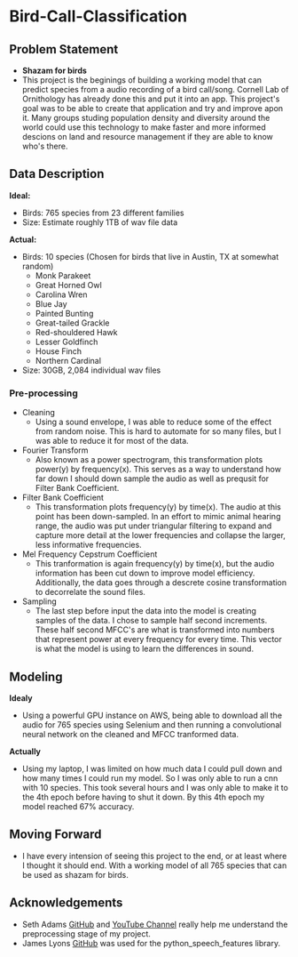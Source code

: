 # Bird-Call-Classification
## Problem Statement
- **Shazam for birds**
- This project is the beginings of building a working model that can predict species from a audio recording of a bird call/song. Cornell Lab of Ornithology has already done this and put it into an app. This project's goal was to be able to create that application and try and improve apon it. Many groups studing population density and diversity around the world could use this technology to make faster and more informed descions on land and resource management if they are able to know who's there.

## Data Description
**Ideal:**
- Birds: 765 species from 23 different families
- Size: Estimate roughly 1TB of wav file data


**Actual:**
- Birds: 10 species (Chosen for birds that live in Austin, TX at somewhat random)
    - Monk Parakeet
    - Great Horned Owl
    - Carolina Wren
    - Blue Jay
    - Painted Bunting
    - Great-tailed Grackle
    - Red-shouldered Hawk
    - Lesser Goldfinch
    - House Finch
    - Northern Cardinal
- Size: 30GB, 2,084 individual wav files

### Pre-processing
- Cleaning
    - Using a sound envelope, I was able to reduce some of the effect from random noise. This is hard to automate for so many files, but I was able to reduce it for most of the data.
- Fourier Transform
    - Also known as a power spectrogram, this transformation plots power(y) by frequency(x). This serves as a way to understand how far down I should down sample the audio as well as prequsit for Filter Bank Coefficient.
- Filter Bank Coefficient
    - This transformation plots frequency(y) by time(x). The audio at this point has been down-sampled. In an effort to mimic animal hearing range, the audio was put under triangular filtering to expand and capture more detail at the lower frequencies and collapse the larger, less informative frequencies.
- Mel Frequency Cepstrum Coefficient
    - This tranformation is again frequency(y) by time(x), but the audio information has been cut down to improve model efficiency. Additionally, the data goes through a descrete cosine transformation to decorrelate the sound files.
- Sampling
    - The last step before input the data into the model is creating samples of the data. I chose to sample half second increments. These half second MFCC's are what is transformed into numbers that represent power at every frequency for every time. This vector is what the model is using to learn the differences in sound.
    
## Modeling
**Idealy**
- Using a powerful GPU instance on AWS, being able to download all the audio for 765 species using Selenium and then running a convolutional neural network on the cleaned and MFCC tranformed data. 

**Actually**
- Using my laptop, I was limited on how much data I could pull down and how many times I could run my model. So I was only able to run a cnn with 10 species. This took several hours and I was only able to make it to the 4th epoch before having to shut it down. By this 4th epoch my model reached 67% accuracy.

## Moving Forward
- I have every intension of seeing this project to the end, or at least where I thought it should end. With a working model of all 765 species that can be used as shazam for birds.

## Acknowledgements
- Seth Adams [GitHub](https://github.com/seth814/Audio-Classification) and [YouTube Channel](https://www.youtube.com/watch?v=Z7YM-HAz-IY&list=PLhA3b2k8R3t2Ng1WW_7MiXeh1pfQJQi_P&index=1) really help me understand the preprocessing stage of my project.
- James Lyons [GitHub](https://github.com/jameslyons/python_speech_features) was used for the python_speech_features library.
